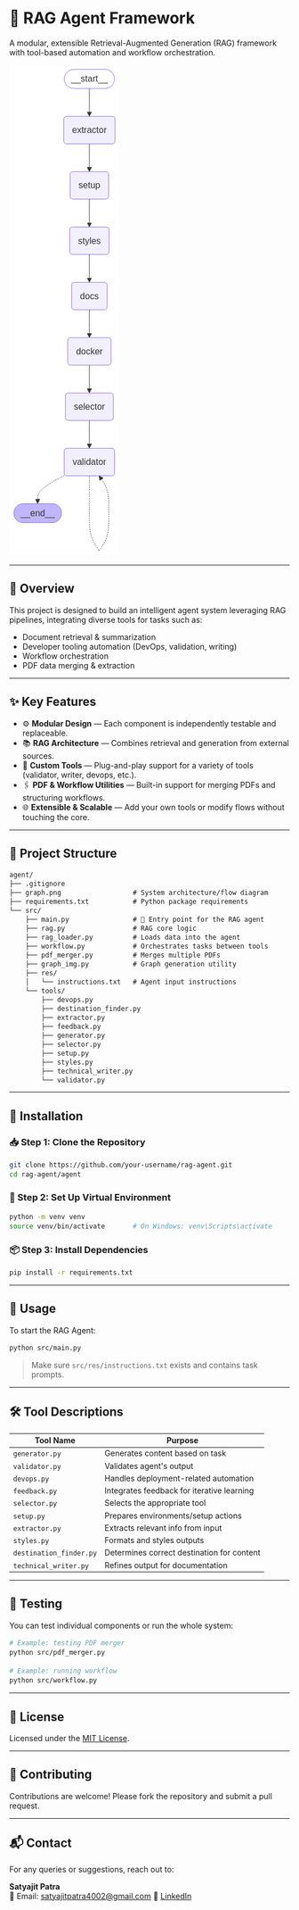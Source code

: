 
# 🧠 RAG Agent Framework

A modular, extensible Retrieval-Augmented Generation (RAG) framework with tool-based automation and workflow orchestration.

![RAG Graph](agent/graph.png)

---

## 🚀 Overview

This project is designed to build an intelligent agent system leveraging RAG pipelines, integrating diverse tools for tasks such as:

- Document retrieval & summarization
- Developer tooling automation (DevOps, validation, writing)
- Workflow orchestration
- PDF data merging & extraction

---

## ✨ Key Features

- ⚙️ **Modular Design** — Each component is independently testable and replaceable.
- 📚 **RAG Architecture** — Combines retrieval and generation from external sources.
- 🧰 **Custom Tools** — Plug-and-play support for a variety of tools (validator, writer, devops, etc.).
- 🖇️ **PDF & Workflow Utilities** — Built-in support for merging PDFs and structuring workflows.
- 🌐 **Extensible & Scalable** — Add your own tools or modify flows without touching the core.

---

## 🧩 Project Structure

```
agent/
├── .gitignore
├── graph.png                  # System architecture/flow diagram
├── requirements.txt           # Python package requirements
└── src/
    ├── main.py                # 🔹 Entry point for the RAG agent
    ├── rag.py                 # RAG core logic
    ├── rag_loader.py          # Loads data into the agent
    ├── workflow.py            # Orchestrates tasks between tools
    ├── pdf_merger.py          # Merges multiple PDFs
    ├── graph_img.py           # Graph generation utility
    ├── res/
    │   └── instructions.txt   # Agent input instructions
    └── tools/
        ├── devops.py
        ├── destination_finder.py
        ├── extractor.py
        ├── feedback.py
        ├── generator.py
        ├── selector.py
        ├── setup.py
        ├── styles.py
        ├── technical_writer.py
        └── validator.py
```

---

## 🔧 Installation

### 📥 Step 1: Clone the Repository

```bash
git clone https://github.com/your-username/rag-agent.git
cd rag-agent/agent
```

### 🧱 Step 2: Set Up Virtual Environment

```bash
python -m venv venv
source venv/bin/activate       # On Windows: venv\Scripts\activate
```

### 📦 Step 3: Install Dependencies

```bash
pip install -r requirements.txt
```

---

## 🚦 Usage

To start the RAG Agent:

```bash
python src/main.py
```

> Make sure `src/res/instructions.txt` exists and contains task prompts.

---

## 🛠️ Tool Descriptions

| Tool Name              | Purpose                                      |
|------------------------|----------------------------------------------|
| `generator.py`         | Generates content based on task             |
| `validator.py`         | Validates agent's output                    |
| `devops.py`            | Handles deployment-related automation       |
| `feedback.py`          | Integrates feedback for iterative learning  |
| `selector.py`          | Selects the appropriate tool                |
| `setup.py`             | Prepares environments/setup actions         |
| `extractor.py`         | Extracts relevant info from input           |
| `styles.py`            | Formats and styles outputs                  |
| `destination_finder.py`| Determines correct destination for content  |
| `technical_writer.py`  | Refines output for documentation            |

---

## 🧪 Testing

You can test individual components or run the whole system:

```bash
# Example: testing PDF merger
python src/pdf_merger.py

# Example: running workflow
python src/workflow.py
```

---

## 📄 License

Licensed under the [MIT License](LICENSE).

---

## 🙌 Contributing

Contributions are welcome! Please fork the repository and submit a pull request.

---

## 📬 Contact

For any queries or suggestions, reach out to:

**Satyajit Patra**  
📧 Email: satyajitpatra4002@gmail.com
🔗 [LinkedIn](https://www.linkedin.com/in/satyajit-patra-b0801a242/)
